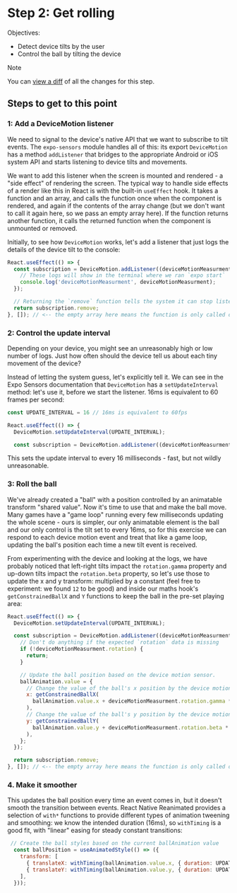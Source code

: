 # Step 2: Get rolling

Objectives:
 - Detect device tilts by the user
 - Control the ball by tilting the device

> [!NOTE]
> You can [view a diff](https://github.com/nearform/react-native-workshop/pull/16/files) of all the changes for this step.

## Steps to get to this point

### 1: Add a DeviceMotion listener

We need to signal to the device's native API that we want to subscribe to tilt events. The `expo-sensors` module handles all of this: its export `DeviceMotion` has a method `addListener` that bridges to the appropriate Android or iOS system API and starts listening to device tilts and movements.

We want to add this listener when the screen is mounted and rendered - a "side effect" of rendering the screen. The typical way to handle side effects of a render like this in React is with the built-in `useEffect` hook. It takes a function and an array, and calls the function once when the component is rendered, and again if the contents of the array change (but we don't want to call it again here, so we pass an empty array here). If the function returns another function, it calls the returned function when the component is unmounted or removed.

Initially, to see how `DeviceMotion` works, let's add a listener that just logs the details of the device tilt to the console:

```js
React.useEffect(() => {
  const subscription = DeviceMotion.addListener((deviceMotionMeasurment) => {
    // These logs will show in the terminal where we ran `expo start`
    console.log('deviceMotionMeasurment', deviceMotionMeasurment);
  });

  // Returning the `remove` function tells the system it can stop listening if this is removed
  return subscription.remove;
}, []); // <-- the empty array here means the function is only called once, after the first render
```

### 2: Control the update interval

Depending on your device, you might see an unreasonably high or low number of logs. Just how often should the device tell us about each tiny movement of the device? 

Instead of letting the system guess, let's explicitly tell it. We can see in the Expo Sensors documentation that `DeviceMotion` has a `setUpdateInterval` method: let's use it, before we start the listener. 16ms is equivalent to 60 frames per second:

```js
const UPDATE_INTERVAL = 16 // 16ms is equivalent to 60fps

React.useEffect(() => {
  DeviceMotion.setUpdateInterval(UPDATE_INTERVAL);

  const subscription = DeviceMotion.addListener((deviceMotionMeasurment) => {
```

This sets the update interval to every 16 milliseconds - fast, but not wildly unreasonable.

### 3: Roll the ball

We've already created a "ball" with a position controlled by an animatable transform "shared value". Now it's time to use that and make the ball move. Many games have a "game loop" running every few milliseconds updating the whole scene - ours is simpler, our only animatable element is the ball and our only control is the tilt set to every 16ms, so for this exercise we can respond to each device motion event and treat that like a game loop, updating the ball's position each time a new tilt event is received.

From experimenting with the device and looking at the logs, we have probably noticed that left-right tilts impact the `rotation.gamma` property and up-down tilts impact the `rotation.beta` property, so let's use those to update the x and y transform: multiplied by a constant (feel free to experiment: we found `12` to be good) and inside our maths hook's `getConstrainedBallX` and `Y` functions to keep the ball in the pre-set playing area: 

```js
React.useEffect(() => {
  DeviceMotion.setUpdateInterval(UPDATE_INTERVAL);

  const subscription = DeviceMotion.addListener((deviceMotionMeasurment) => {
    // Don't do anything if the expected `rotation` data is missing
    if (!deviceMotionMeasurment.rotation) {
      return;
    }

    // Update the ball position based on the device motion sensor.
    ballAnimation.value = {
      // Change the value of the ball's x position by the device motion sensor's gamma value
      x: getConstrainedBallX(
        ballAnimation.value.x + deviceMotionMeasurment.rotation.gamma * 12
      ),
      // Change the value of the ball's y position by the device motion sensor's beta value
      y: getConstrainedBallY(
        ballAnimation.value.y + deviceMotionMeasurment.rotation.beta * 12
      ),
    };
  });

  return subscription.remove;
}, []); // <-- the empty array here means the function is only called once, after the first render
```

### 4. Make it smoother

This updates the ball position every time an event comes in, but it doesn't smooth the transition between events. React Native Reanimated provides a selection of `with*` functions to provide different types of animation tweening and smoothing: we know the intended duration (16ms), so `withTiming` is a good fit, with "linear" easing for steady constant transitions:

```js
 // Create the ball styles based on the current ballAnimation value
  const ballPosition = useAnimatedStyle(() => ({
    transform: [
      { translateX: withTiming(ballAnimation.value.x, { duration: UPDATE_INTERVAL, easing: Easing.linear }) },
      { translateY: withTiming(ballAnimation.value.y, { duration: UPDATE_INTERVAL, easing: Easing.linear }) },
    ],
  }));
```
